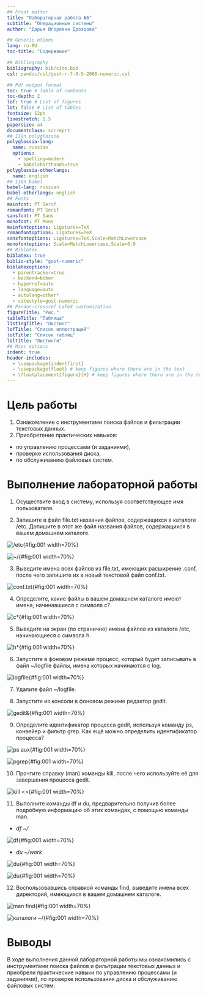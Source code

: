 ```yaml
---
## Front matter
title: "Лабораторная работа №6"
subtitle: "Операционные системы"
author: "Дарья Игоревна Дроздова"

## Generic otions
lang: ru-RU
toc-title: "Содержание"

## Bibliography
bibliography: bib/cite.bib
csl: pandoc/csl/gost-r-7-0-5-2008-numeric.csl

## Pdf output format
toc: true # Table of contents
toc-depth: 2
lof: true # List of figures
lot: false # List of tables
fontsize: 12pt
linestretch: 1.5
papersize: a4
documentclass: scrreprt
## I18n polyglossia
polyglossia-lang:
  name: russian
  options:
	- spelling=modern
	- babelshorthands=true
polyglossia-otherlangs:
  name: english
## I18n babel
babel-lang: russian
babel-otherlangs: english
## Fonts
mainfont: PT Serif
romanfont: PT Serif
sansfont: PT Sans
monofont: PT Mono
mainfontoptions: Ligatures=TeX
romanfontoptions: Ligatures=TeX
sansfontoptions: Ligatures=TeX,Scale=MatchLowercase
monofontoptions: Scale=MatchLowercase,Scale=0.9
## Biblatex
biblatex: true
biblio-style: "gost-numeric"
biblatexoptions:
  - parentracker=true
  - backend=biber
  - hyperref=auto
  - language=auto
  - autolang=other*
  - citestyle=gost-numeric
## Pandoc-crossref LaTeX customization
figureTitle: "Рис."
tableTitle: "Таблица"
listingTitle: "Листинг"
lofTitle: "Список иллюстраций"
lotTitle: "Список таблиц"
lolTitle: "Листинги"
## Misc options
indent: true
header-includes:
  - \usepackage{indentfirst}
  - \usepackage{float} # keep figures where there are in the text
  - \floatplacement{figure}{H} # keep figures where there are in the text
---
```

# Цель работы

1. Ознакомление с инструментами поиска файлов и фильтрации текстовых данных.
2. Приобретение практических навыков: 
  - по управлению процессами (и заданиями), 
  - проверке использования диска,
  - по обслуживанию файловых систем.

# Выполнение лабораторной работы

1. Осуществите вход в систему, используя соответствующее имя пользователя.

2. Запишите в файл file.txt названия файлов, содержащихся в каталоге /etc. Допишите в этот же файл названия файлов, содержащихся в вашем домашнем каталоге.

  ![/etc](image/02.1.jpg){#fig:001 width=70%}
  
   ![~/](image/02.jpg){#fig:001 width=70%}

3. Выведите имена всех файлов из file.txt, имеющих расширение .conf, после чего запишите их в новый текстовой файл conf.txt.

 ![conf.txt](image/03.jpg){#fig:001 width=70%}

4. Определите, какие файлы в вашем домашнем каталоге имеют имена, начинавшиеся с символа c? 

 ![c*](image/04.jpg){#fig:001 width=70%}

5. Выведите на экран (по странично) имена файлов из каталога /etc, начинающиеся с символа h.

 ![h*](image/05.jpg){#fig:001 width=70%}

6. Запустите в фоновом режиме процесс, который будет записывать в файл ~/logfile файлы, имена которых начинаются с log.

 ![logfile](image/06.jpg){#fig:001 width=70%}

7. Удалите файл ~/logfile.

8. Запустите из консоли в фоновом режиме редактор gedit.

 ![gedit&](image/08.jpg){#fig:001 width=70%}

9. Определите идентификатор процесса gedit, используя команду ps, конвейер и фильтр grep. Как ещё можно определить идентификатор процесса?

 ![ps aux](image/09.jpg){#fig:001 width=70%}
 
  ![pgrep](image/09.1.jpg){#fig:001 width=70%}

10. Прочтите справку (man) команды kill, после чего используйте её для завершения процесса gedit.

 ![kill <>](image/10.jpg){#fig:001 width=70%}

11. Выполните команды df и du, предварительно получив более подробную информацию об этих командах, с помощью команды man.

  - *df ~/*

 ![df](image/11.jpg){#fig:001 width=70%}
 
 - *du ~/work*
 
  ![du](image/11.1.jpg){#fig:001 width=70%}
  
  ![du](image/11.2.jpg){#fig:001 width=70%}

12. Воспользовавшись справкой команды find, выведите имена всех директорий, имеющихся в вашем домашнем каталоге.

  ![man find](image/12.1.jpg){#fig:001 width=70%}
  
  ![каталоги ~/](image/12.jpg){#fig:001 width=70%}
  
# Выводы
В ходе выполнения данной лабораторной работы мы ознакомились с инструментами поиска файлов и фильтрации текстовых данных и приобрели практические навыки по управлению процессами (и заданиями), по
проверке использования диска и обслуживанию файловых систем.

